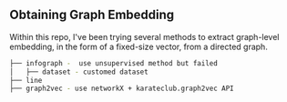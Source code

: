 ## Obtaining Graph Embedding
Within this repo, I've been trying several methods to extract graph-level embedding, in the form of a fixed-size vector, from a directed graph.

```bash
├── infograph -  use unsupervised method but failed
│   ├── dataset - customed dataset
├── line
├── graph2vec - use networkX + karateclub.graph2vec API
```
